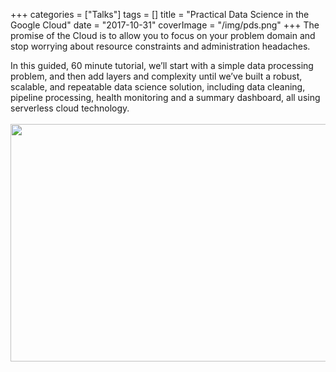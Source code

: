 +++
categories = ["Talks"]
tags = []
title = "Practical Data Science in the Google Cloud"
date = "2017-10-31"
coverImage = "/img/pds.png"
+++
The promise of the Cloud is to allow you to focus on your problem domain and stop worrying about resource constraints and administration headaches.
<!--more-->
In this guided, 60 minute tutorial, we’ll start with a simple data processing problem, and then add layers and complexity until we’ve built a robust, scalable, and repeatable data science solution, including data cleaning, pipeline processing, health monitoring and a summary dashboard, all using serverless cloud technology. 
<br><br>
<a href="https://bit.ly/mco-pds"><img loading="lazy" src="/img/mco-pds.png" width="640" height="380"></img></a>
